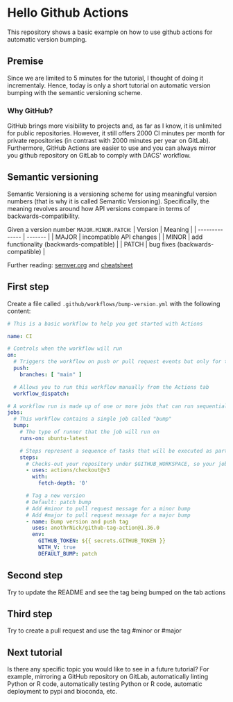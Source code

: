 # Hello Github Actions
This repository shows a basic example on how to use github actions for automatic version bumping.

## Premise
Since we are limited to 5 minutes for the tutorial, I thought of doing it incrementaly. Hence, today is only a short tutorial on automatic version bumping with the semantic versioning scheme.

### Why GitHub?
GitHub brings more visibility to projects and, as far as I know, it is unlimited for public repositories. However, it still offers 2000 CI minutes per month for private repositories (in contrast with 2000 minutes per year on GitLab). Furthermore, GitHub Actions are easier to use and you can always mirror you github repository on GitLab to comply with DACS' workflow.

## Semantic versioning
Semantic Versioning is a versioning scheme for using meaningful version numbers (that is why it is called Semantic Versioning). Specifically, the meaning revolves around how API versions compare in terms of backwards-compatibility.

Given a version number `MAJOR.MINOR.PATCH`:
| Version | Meaning |
| -------------- | ------- |
| MAJOR | incompatible API changes |
| MINOR | add functionality (backwards-compatible) |
| PATCH | bug fixes (backwards-compatible) |

Further reading: [semver.org](https://semver.org/) and [cheatsheet](https://devhints.io/semver)

## First step
Create a file called `.github/workflows/bump-version.yml` with the following content:

```yml
# This is a basic workflow to help you get started with Actions

name: CI

# Controls when the workflow will run
on:
  # Triggers the workflow on push or pull request events but only for the "main" branch
  push:
    branches: [ "main" ]

  # Allows you to run this workflow manually from the Actions tab
  workflow_dispatch:

# A workflow run is made up of one or more jobs that can run sequentially or in parallel
jobs:
  # This workflow contains a single job called "bump"
  bump:
    # The type of runner that the job will run on
    runs-on: ubuntu-latest

    # Steps represent a sequence of tasks that will be executed as part of the job
    steps:
      # Checks-out your repository under $GITHUB_WORKSPACE, so your job can access it
      - uses: actions/checkout@v3
        with:
          fetch-depth: '0'

      # Tag a new version
      # Default: patch bump
      # Add #minor to pull request message for a minor bump
      # Add #major to pull request message for a major bump
      - name: Bump version and push tag
        uses: anothrNick/github-tag-action@1.36.0
        env:
          GITHUB_TOKEN: ${{ secrets.GITHUB_TOKEN }}
          WITH_V: true
          DEFAULT_BUMP: patch
```

## Second step
Try to update the README and see the tag being bumped on the tab actions

## Third step
Try to create a pull request and use the tag #minor or #major

## Next tutorial
Is there any specific topic you would like to see in a future tutorial? For example, mirroring a GitHub repository on GitLab, automatically linting Python or R code, automatically testing Python or R code, automatic deployment to pypi and bioconda, etc.
